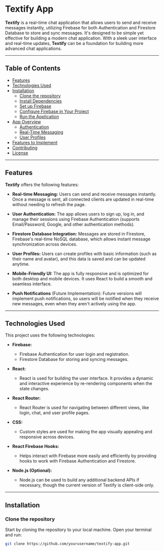 # Textify App

**Textify** is a real-time chat application that allows users to send and receive messages instantly, utilizing Firebase for both Authentication and Firestore Database to store and sync messages. It's designed to be simple yet effective for building a modern chat application. With a sleek user interface and real-time updates, **Textify** can be a foundation for building more advanced chat applications.

---

## Table of Contents

- [Features](#features)
- [Technologies Used](#technologies-used)
- [Installation](#installation)
  - [Clone the repository](#clone-the-repository)
  - [Install Dependencies](#install-dependencies)
  - [Set up Firebase](#set-up-firebase)
  - [Configure Firebase in Your Project](#configure-firebase-in-your-project)
  - [Run the Application](#run-the-application)
- [App Overview](#app-overview)
  - [Authentication](#authentication)
  - [Real-Time Messaging](#real-time-messaging)
  - [User Profiles](#user-profiles)
- [Features to Implement](#features-to-implement)
- [Contributing](#contributing)
- [License](#license)

---

## Features

**Textify** offers the following features:

- **Real-time Messaging:** 
  Users can send and receive messages instantly. Once a message is sent, all connected clients are updated in real-time without needing to refresh the page.
  
- **User Authentication:**
  The app allows users to sign up, log in, and manage their sessions using Firebase Authentication (supports Email/Password, Google, and other authentication methods).
  
- **Firestore Database Integration:**
  Messages are stored in Firestore, Firebase's real-time NoSQL database, which allows instant message synchronization across devices.
  
- **User Profiles:**
  Users can create profiles with basic information (such as their name and avatar), and this data is saved and can be updated anytime.
  
- **Mobile-Friendly UI:**
  The app is fully responsive and is optimized for both desktop and mobile devices. It uses React to build a smooth and seamless interface.

- **Push Notifications** (Future Implementation):
  Future versions will implement push notifications, so users will be notified when they receive new messages, even when they aren't actively using the app.

---

## Technologies Used

This project uses the following technologies:

- **Firebase:**
  - Firebase Authentication for user login and registration.
  - Firestore Database for storing and syncing messages.
  
- **React:** 
  - React is used for building the user interface. It provides a dynamic and interactive experience by re-rendering components when the state changes.
  
- **React Router:** 
  - React Router is used for navigating between different views, like login, chat, and user profile pages.

- **CSS:** 
  - Custom styles are used for making the app visually appealing and responsive across devices.

- **React Firebase Hooks:**
  - Helps interact with Firebase more easily and efficiently by providing hooks to work with Firebase Authentication and Firestore.

- **Node.js (Optional):**
  - Node.js can be used to build any additional backend APIs if necessary, though the current version of Textify is client-side only.

---

## Installation

### Clone the repository

Start by cloning the repository to your local machine. Open your terminal and run:

```bash
git clone https://github.com/yourusername/textify-app.git
